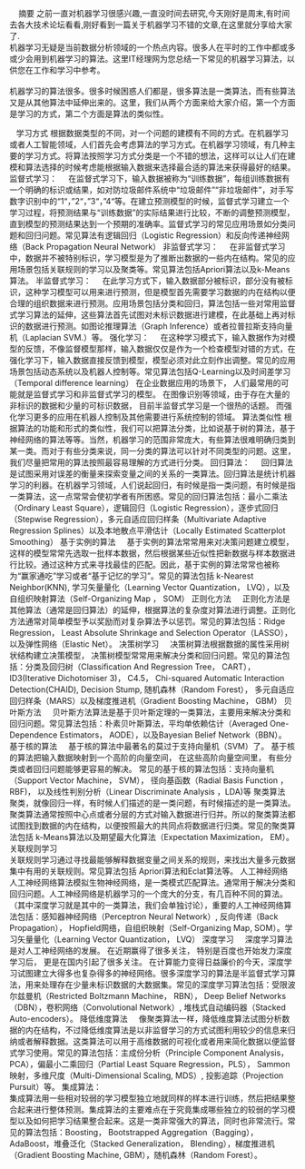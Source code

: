 &nbsp;<img src="https://images2017.cnblogs.com/blog/1248689/201711/1248689-20171121164207040-89390405.png" alt="">
&nbsp;
摘要
之前一直对机器学习很感兴趣,一直没时间去研究,今天刚好是周末,有时间去各大技术论坛看看,刚好看到一篇关于机器学习不错的文章,在这里就分享给大家了. <br>
机器学习无疑是当前数据分析领域的一个热点内容。很多人在平时的工作中都或多或少会用到机器学习的算法。这里IT经理网为您总结一下常见的机器学习算法，以供您在工作和学习中参考。 
<img src="https://images2017.cnblogs.com/blog/1248689/201711/1248689-20171121164221508-1690040568.png" alt="">
&nbsp;
<br>
<br>
机器学习的算法很多。很多时候困惑人们都是，很多算法是一类算法，而有些算法又是从其他算法中延伸出来的。这里，我们从两个方面来给大家介绍，第一个方面是学习的方式，第二个方面是算法的类似性。 <br>

<img src="https://images2017.cnblogs.com/blog/1248689/201711/1248689-20171121164233102-414419114.png" alt="">
&nbsp;
学习方式
根据数据类型的不同，对一个问题的建模有不同的方式。在机器学习或者人工智能领域，人们首先会考虑算法的学习方式。在机器学习领域，有几种主要的学习方式。将算法按照学习方式分类是一个不错的想法，这样可以让人们在建模和算法选择的时候考虑能根据输入数据来选择最合适的算法来获得最好的结果。
监督式学习：
&nbsp;<img src="https://images2017.cnblogs.com/blog/1248689/201711/1248689-20171121164246008-1214666124.png" alt="">
&nbsp;
在监督式学习下，输入数据被称为“训练数据”，每组训练数据有一个明确的标识或结果，如对防垃圾邮件系统中“垃圾邮件”“非垃圾邮件”，对手写数字识别中的“1“，”2“，”3“，”4“等。在建立预测模型的时候，监督式学习建立一个学习过程，将预测结果与“训练数据”的实际结果进行比较，不断的调整预测模型，直到模型的预测结果达到一个预期的准确率。监督式学习的常见应用场景如分类问题和回归问题。常见算法有逻辑回归（Logistic Regression）和反向传递神经网络（Back
Propagation Neural Network）
非监督式学习：
&nbsp;<img src="https://images2017.cnblogs.com/blog/1248689/201711/1248689-20171121164257086-41802560.png" alt="">
&nbsp;
在非监督式学习中，数据并不被特别标识，学习模型是为了推断出数据的一些内在结构。常见的应用场景包括关联规则的学习以及聚类等。常见算法包括Apriori算法以及k-Means算法。
半监督式学习：
&nbsp;<img src="https://images2017.cnblogs.com/blog/1248689/201711/1248689-20171121164316383-1779359919.png" alt="">
&nbsp;
在此学习方式下，输入数据部分被标识，部分没有被标识，这种学习模型可以用来进行预测，但是模型首先需要学习数据的内在结构以便合理的组织数据来进行预测。应用场景包括分类和回归，算法包括一些对常用监督式学习算法的延伸，这些算法首先试图对未标识数据进行建模，在此基础上再对标识的数据进行预测。如图论推理算法（Graph Inference）或者拉普拉斯支持向量机（Laplacian SVM.）等。
强化学习：
&nbsp;<img src="https://images2017.cnblogs.com/blog/1248689/201711/1248689-20171121164324321-2110585006.png" alt="">
&nbsp;
在这种学习模式下，输入数据作为对模型的反馈，不像监督模型那样，输入数据仅仅是作为一个检查模型对错的方式，在强化学习下，输入数据直接反馈到模型，模型必须对此立刻作出调整。常见的应用场景包括动态系统以及机器人控制等。常见算法包括Q-Learning以及时间差学习（Temporal difference
learning）
在企业数据应用的场景下， 人们最常用的可能就是监督式学习和非监督式学习的模型。
在图像识别等领域，由于存在大量的非标识的数据和少量的可标识数据， 目前半监督式学习是一个很热的话题。 而强化学习更多的应用在机器人控制及其他需要进行系统控制的领域。
算法类似性
根据算法的功能和形式的类似性，我们可以把算法分类，比如说基于树的算法，基于神经网络的算法等等。当然，机器学习的范围非常庞大，有些算法很难明确归类到某一类。而对于有些分类来说，同一分类的算法可以针对不同类型的问题。这里，我们尽量把常用的算法按照最容易理解的方式进行分类。
回归算法：
&nbsp;<img src="https://images2017.cnblogs.com/blog/1248689/201711/1248689-20171121164332821-1891487674.png" alt="">
&nbsp;
回归算法是试图采用对误差的衡量来探索变量之间的关系的一类算法。回归算法是统计机器学习的利器。在机器学习领域，人们说起回归，有时候是指一类问题，有时候是指一类算法，这一点常常会使初学者有所困惑。常见的回归算法包括：最小二乘法（Ordinary Least Square），逻辑回归（Logistic
Regression），逐步式回归（Stepwise Regression），多元自适应回归样条（Multivariate Adaptive Regression Splines）以及本地散点平滑估计（Locally Estimated Scatterplot Smoothing）
基于实例的算法
&nbsp;<img src="https://images2017.cnblogs.com/blog/1248689/201711/1248689-20171121164340352-2025404886.png" alt="">
&nbsp;
基于实例的算法常常用来对决策问题建立模型，这样的模型常常先选取一批样本数据，然后根据某些近似性把新数据与样本数据进行比较。通过这种方式来寻找最佳的匹配。因此，基于实例的算法常常也被称为“赢家通吃”学习或者“基于记忆的学习”。常见的算法包括 k-Nearest Neighbor(KNN), 学习矢量量化（Learning
Vector Quantization， LVQ），以及自组织映射算法（Self-Organizing Map ， SOM）
正则化方法
&nbsp;<img src="https://images2017.cnblogs.com/blog/1248689/201711/1248689-20171121164349227-1076570326.png" alt="">
&nbsp;
正则化方法是其他算法（通常是回归算法）的延伸，根据算法的复杂度对算法进行调整。正则化方法通常对简单模型予以奖励而对复杂算法予以惩罚。常见的算法包括：Ridge Regression， Least Absolute Shrinkage
and Selection Operator（LASSO），以及弹性网络（Elastic Net）。
决策树学习
&nbsp;<img src="https://images2017.cnblogs.com/blog/1248689/201711/1248689-20171121164401196-1607121171.png" alt="">
&nbsp;
决策树算法根据数据的属性采用树状结构建立决策模型，
决策树模型常常用来解决分类和回归问题。常见的算法包括：分类及回归树（Classification And
Regression Tree， CART），
ID3(Iterative Dichotomiser 3)， C4.5， Chi-squared Automatic Interaction Detection(CHAID), Decision Stump,
随机森林（Random Forest）， 多元自适应回归样条（MARS）以及梯度推进机（Gradient Boosting Machine， GBM）
贝叶斯方法
&nbsp;<img src="https://images2017.cnblogs.com/blog/1248689/201711/1248689-20171121164410899-1308283003.png" alt="">
&nbsp;
贝叶斯方法算法是基于贝叶斯定理的一类算法，主要用来解决分类和回归问题。常见算法包括：朴素贝叶斯算法，平均单依赖估计（Averaged One-Dependence Estimators， AODE），以及Bayesian Belief Network（BBN）。
基于核的算法
&nbsp;<img src="https://images2017.cnblogs.com/blog/1248689/201711/1248689-20171121164418399-684079007.png" alt="">
&nbsp;
基于核的算法中最著名的莫过于支持向量机（SVM）了。 基于核的算法把输入数据映射到一个高阶的向量空间， 在这些高阶向量空间里， 有些分类或者回归问题能够更容易的解决。
常见的基于核的算法包括：支持向量机（Support Vector Machine， SVM）， 径向基函数（Radial Basis Function ，RBF)， 以及线性判别分析（Linear Discriminate Analysis ，LDA)等
聚类算法
<img src="https://images2017.cnblogs.com/blog/1248689/201711/1248689-20171121164428477-2052841430.png" alt="">
&nbsp;
<br>
聚类，就像回归一样，有时候人们描述的是一类问题，有时候描述的是一类算法。聚类算法通常按照中心点或者分层的方式对输入数据进行归并。所以的聚类算法都试图找到数据的内在结构，以便按照最大的共同点将数据进行归类。常见的聚类算法包括
k-Means算法以及期望最大化算法（Expectation
Maximization， EM）。
关联规则学习
<img src="https://images2017.cnblogs.com/blog/1248689/201711/1248689-20171121164440540-1918295878.png" alt="">
&nbsp;
<br>
关联规则学习通过寻找最能够解释数据变量之间关系的规则，来找出大量多元数据集中有用的关联规则。常见算法包括 Apriori算法和Eclat算法等。
人工神经网络
<img src="https://images2017.cnblogs.com/blog/1248689/201711/1248689-20171121164449399-396213325.png" alt="">
&nbsp;
<br>
人工神经网络算法模拟生物神经网络，是一类模式匹配算法。通常用于解决分类和回归问题。人工神经网络是机器学习的一个庞大的分支，有几百种不同的算法。（其中深度学习就是其中的一类算法，我们会单独讨论），重要的人工神经网络算法包括：感知器神经网络（Perceptron Neural Network）, 反向传递（Back Propagation）， Hopfield网络，自组织映射（Self-Organizing Map, SOM）。学习矢量量化（Learning
Vector Quantization， LVQ）
深度学习
&nbsp;<img src="https://images2017.cnblogs.com/blog/1248689/201711/1248689-20171121164500102-374524217.png" alt="">
&nbsp;
深度学习算法是对人工神经网络的发展。
在近期赢得了很多关注， 特别是百度也开始发力深度学习后， 更是在国内引起了很多关注。 在计算能力变得日益廉价的今天，深度学习试图建立大得多也复杂得多的神经网络。很多深度学习的算法是半监督式学习算法，用来处理存在少量未标识数据的大数据集。常见的深度学习算法包括：受限波尔兹曼机（Restricted Boltzmann Machine， RBN）， Deep Belief Networks（DBN），卷积网络（Convolutional Network）, 堆栈式自动编码器（Stacked Auto-encoders）。
降低维度算法
&nbsp;<img src="https://images2017.cnblogs.com/blog/1248689/201711/1248689-20171121164509586-539345456.png" alt="">
&nbsp;
像聚类算法一样，降低维度算法试图分析数据的内在结构，不过降低维度算法是以非监督学习的方式试图利用较少的信息来归纳或者解释数据。这类算法可以用于高维数据的可视化或者用来简化数据以便监督式学习使用。常见的算法包括：主成份分析（Principle Component Analysis， PCA），偏最小二乘回归（Partial Least Square Regression，PLS）， Sammon映射，多维尺度（Multi-Dimensional Scaling,
MDS）, 投影追踪（Projection Pursuit）等。
集成算法：
<img src="https://images2017.cnblogs.com/blog/1248689/201711/1248689-20171121164518055-1817543526.png" alt="">
&nbsp;
<br>
集成算法用一些相对较弱的学习模型独立地就同样的样本进行训练，然后把结果整合起来进行整体预测。集成算法的主要难点在于究竟集成哪些独立的较弱的学习模型以及如何把学习结果整合起来。这是一类非常强大的算法，同时也非常流行。常见的算法包括：Boosting， Bootstrapped Aggregation（Bagging）， AdaBoost，堆叠泛化（Stacked Generalization， Blending），梯度推进机（Gradient Boosting Machine, GBM），随机森林（Random
Forest）。
&nbsp;